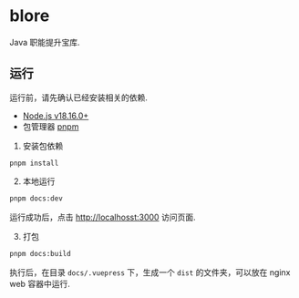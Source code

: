 # blore

Java 职能提升宝库.

## 运行

运行前，请先确认已经安装相关的依赖.

- [Node.js v18.16.0+](https://nodejs.org/)
- 包管理器 [pnpm](https://pnpm.io/zh/)


1. 安装包依赖

```
pnpm install
```

2. 本地运行

```sh
pnpm docs:dev
```

运行成功后，点击 [http://localhosst:3000](http://localhost:3000) 访问页面.

3. 打包

```sh
pnpm docs:build
```

执行后，在目录 `docs/.vuepress` 下，生成一个 `dist` 的文件夹，可以放在 nginx web 容器中运行.
